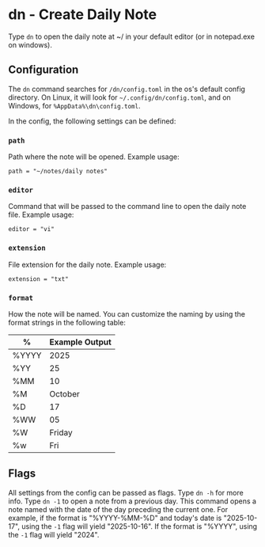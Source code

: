# dn - Create Daily Note

Type `dn` to open the daily note at ~/ in your default editor (or in notepad.exe on windows).

## Configuration

The `dn` command searches for `/dn/config.toml` in the os's default config directory. On Linux, it will look for `~/.config/dn/config.toml`, and on Windows, for `%AppData%\dn\config.toml`.

In the config, the following settings can be defined:

### `path`

Path where the note will be opened. Example usage:

```
path = "~/notes/daily notes"
```

### `editor`

Command that will be passed to the command line to open the daily note file. Example usage:

```
editor = "vi"
```

### `extension`

File extension for the daily note. Example usage:

```
extension = "txt"
```

### `format`

How the note will be named. You can customize the naming by using the format strings in the following table:

| %     | Example Output |
|-------|----------------|
| %YYYY | 2025           |
| %YY   | 25             |
| %MM   | 10             |
| %M    | October        |
| %D    | 17             |
| %WW   | 05             |
| %W    | Friday         |
| %w    | Fri            |

## Flags

All settings from the config can be passed as flags. Type `dn -h` for more info.
Type `dn -1` to open a note from a previous day. This command opens a note named with the date of the day preceding the current one. For example, if the format is "%YYYY-%MM-%D" and today's date is "2025-10-17", using the `-1` flag will yield "2025-10-16". If the format is "%YYYY", using the `-1` flag will yield "2024".
